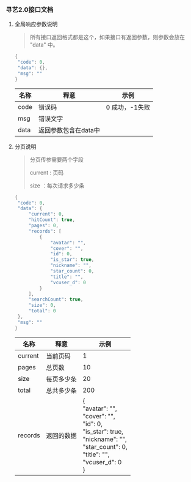 ### 寻艺2.0接口文档

1. 全局响应参数说明

   > 所有接口返回格式都是这个，如果接口有返回参数，则参数会放在 "data" 中。

   ````java 
   {
   	"code": 0,
   	"data": {},
   	"msg": ""
   }
   ````

   | 名称 | 释意                 | 示例           |
      | ---- | -------------------- | -------------- |
   | code | 错误码               | 0 成功，-1失败 |
   | msg  | 错误文字             |                |
   | data | 返回参数包含在data中 |                |

2. 分页说明

   > 分页传参需要两个字段
   >
   > current : 页码
   >
   > size ：每次请求多少条

   ```java
   {
   	"code": 0,
   	"data": {
   		"current": 0,
   		"hitCount": true,
   		"pages": 0,
   		"records": [
   			{
   				"avatar": "",
   				"cover": "",
   				"id": 0,
   				"is_star": true,
   				"nickname": "",
   				"star_count": 0,
   				"title": "",
   				"vcuser_d": 0
   			}
   		],
   		"searchCount": true,
   		"size": 0,
   		"total": 0
   	},
   	"msg": ""
   }
   ```

   | 名称    | 释意       | 示例                                                         |
      | ------- | ---------- | ------------------------------------------------------------ |
   | current | 当前页码   | 1                                                            |
   | pages   | 总页数     | 10                                                           |
   | size    | 每页多少条 | 20                                                           |
   | total   | 总共多少条 | 200                                                          |
   | records | 返回的数据 | {<br/>				"avatar": "",<br/>				"cover": "",<br/>				"id": 0,<br/>				"is_star": true,<br/>				"nickname": "",<br/>				"star_count": 0,<br/>				"title": "",<br/>				"vcuser_d": 0<br/>			} |

   
